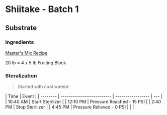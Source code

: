 # Shiitake - Batch 1

## Substrate

### Ingredients

[Master's Mix Recipe](substrate/masters_mix.md)

20 lb = 4 x 5 lb Fruiting Block

### Steralization

> Started with cool waterd

| Time     | Event                     |
| -------- | ------------------------- | ----------------- | --- |
| 10:40 AM | Start Sterilizer          |
| 12:10 PM | Pressure Reached - 15 PSI |
| 2:40 PM  | Stop Sterilizer           |
| 4:45 PM  | Pressure Relieved - 0 PSI |
| <!--     |                           | Completely Cooled | --> |
